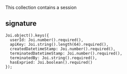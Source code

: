 This collection contains a session

## signature
```
Joi.object().keys({
  userId: Joi.number().required(),
  apiKey: Joi.string().length(64).required(),
  createdDatetimeStamp: Joi.number().required(),
  terminatedDatetimeStamp: Joi.number().required(),
  terminatedBy: Joi.string().required(),
  hasExpried: Joi.boolean().required()
});
```
